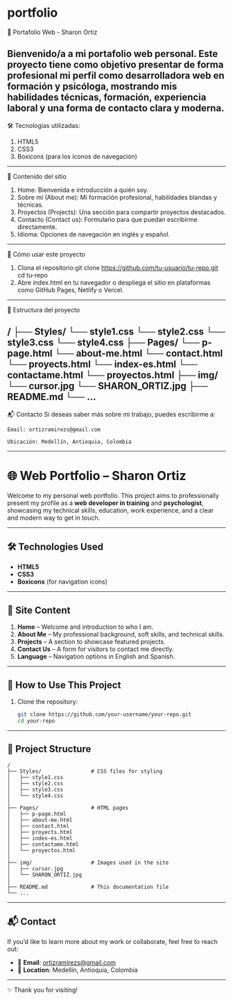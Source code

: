# portfolio

📁 Portafolio Web - Sharon Ortiz


Bienvenido/a a mi portafolio web personal. Este proyecto tiene como objetivo presentar de forma profesional mi perfil como desarrolladora web en formación y psicóloga, mostrando mis habilidades técnicas, formación, experiencia laboral y una forma de contacto clara y moderna.
---
🛠️ Tecnologías utilizadas:

   1. HTML5
   2. CSS3
   3. Boxicons (para los íconos de navegación)
---
📑 Contenido del sitio

   1. Home: Bienvenida e introducción a quién soy.
   2. Sobre mí (About me): Mi formación profesional, habilidades blandas y técnicas.
   3. Proyectos (Projects): Una sección para compartir proyectos destacados.
   4. Contacto (Contact us): Formulario para que puedan escribirme directamente.
   5. Idioma: Opciones de navegación en inglés y español.
---     
🚀 Cómo usar este proyecto
   1. Clona el repositorio:git clone https://github.com/tu-usuario/tu-repo.git
   cd tu-repo
   2. Abre index.html en tu navegador o despliega el sitio en plataformas como GitHub Pages, Netlify o Vercel.
---
📂 Estructura del proyecto

/
├── Styles/
      └── style1.css
      └── style2.css
      └── style3.css
      └── style4.css
├── Pages/
      └── p-page.html
      └── about-me.html
      └── contact.html
      └── proyects.html
      └── index-es.html
      └── contactame.html
      └── proyectos.html
├── img/
    └── cursor.jpg
    └── SHARON_ORTIZ.jpg
├── README.md
└── ...
---
📬 Contacto
Si deseas saber más sobre mi trabajo, puedes escribirme a:

    Email: ortizramirezs@gmail.com

    Ubicación: Medellín, Antioquia, Colombia
---
# 🌐 Web Portfolio – Sharon Ortiz

Welcome to my personal web portfolio. This project aims to professionally present my profile as a **web developer in training** and **psychologist**, showcasing my technical skills, education, work experience, and a clear and modern way to get in touch.

---

## 🛠️ Technologies Used

- **HTML5**
- **CSS3**
- **Boxicons** (for navigation icons)

---

## 📑 Site Content

1. **Home** – Welcome and introduction to who I am.  
2. **About Me** – My professional background, soft skills, and technical skills.  
3. **Projects** – A section to showcase featured projects.  
4. **Contact Us** – A form for visitors to contact me directly.  
5. **Language** – Navigation options in English and Spanish.

---

## 🚀 How to Use This Project

1. Clone the repository:
   ```bash
   git clone https://github.com/your-username/your-repo.git
   cd your-repo
---

## 📂 Project Structure

```
/
├── Styles/                # CSS files for styling
│   ├── style1.css
│   ├── style2.css
│   ├── style3.css
│   └── style4.css
│
├── Pages/                 # HTML pages
│   ├── p-page.html
│   ├── about-me.html
│   ├── contact.html
│   ├── proyects.html
│   ├── index-es.html
│   ├── contactame.html
│   └── proyectos.html
│
├── img/                   # Images used in the site
│   ├── cursor.jpg
│   └── SHARON_ORTIZ.jpg
│
├── README.md              # This documentation file
└── ...
```

---

## 📬 Contact

If you’d like to learn more about my work or collaborate, feel free to reach out:

- 📧 **Email**: ortizramirezs@gmail.com  
- 📍 **Location**: Medellín, Antioquia, Colombia

---

✨ Thank you for visiting!

